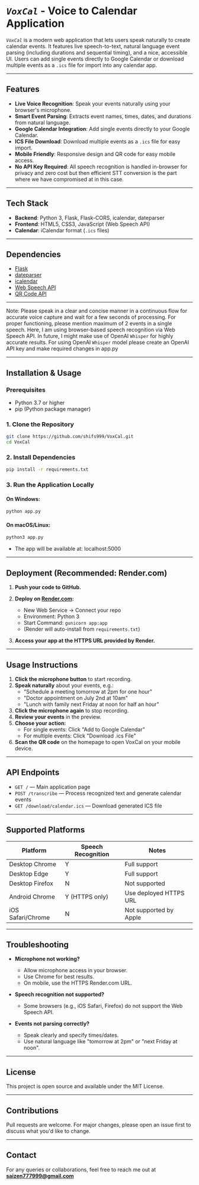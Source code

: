 # *`VoxCal`* - Voice to Calendar Application

*`VoxCal`* is a modern web application that lets users speak naturally to create calendar events. It features live speech-to-text, natural language event parsing (including durations and sequential timing), and a nice, accessible UI. Users can add single events directly to Google Calendar or download multiple events as a `.ics` file for import into any calendar app.

---

## Features

- **Live Voice Recognition**: Speak your events naturally using your browser's microphone.
- **Smart Event Parsing**: Extracts event names, times, dates, and durations from natural language.
- **Google Calendar Integration**: Add single events directly to your Google Calendar.
- **ICS File Download**: Download multiple events as a `.ics` file for easy import.
- **Mobile Friendly**: Responsive design and QR code for easy mobile access.
- **No API Key Required**: All speech recognition is handled in-browser for privacy and zero cost but then efficient STT conversion is the part where we have compromised at in this case.

---

## Tech Stack

- **Backend**: Python 3, Flask, Flask-CORS, icalendar, dateparser
- **Frontend**: HTML5, CSS3, JavaScript (Web Speech API)
- **Calendar**: iCalendar format (`.ics` files)
  
---

## Dependencies

- [Flask](https://flask.palletsprojects.com/)
- [dateparser](https://dateparser.readthedocs.io/)
- [icalendar](https://icalendar.readthedocs.io/)
- [Web Speech API](https://developer.mozilla.org/en-US/docs/Web/API/Web_Speech_API)
- [QR Code API](https://goqr.me/api/)

---

Note: Please speak in a clear and concise manner in a continuous flow for accurate voice capture and wait for a few seconds of processing. For proper functioning, please mention maximum of 2 events in a single speech. Here, I am using browser-based speech recognition via Web Speech API. In future, I might make use of OpenAI `Whisper` for highly accurate results. For using OpenAI `Whisper` model please create an OpenAI API key and make required changes in app.py

---

## Installation & Usage

### Prerequisites

- Python 3.7 or higher
- pip (Python package manager)

### 1. Clone the Repository

```bash
git clone https://github.com/shifs999/VoxCal.git
cd VoxCal
```

### 2. Install Dependencies

```bash
pip install -r requirements.txt
```

### 3. Run the Application Locally

#### On Windows:
```bash
python app.py
```

#### On macOS/Linux:
```bash
python3 app.py
```

- The app will be available at: localhost:5000

---

## Deployment (Recommended: Render.com)

1. **Push your code to GitHub.**

2. **Deploy on [Render.com](https://render.com):**
   - New Web Service → Connect your repo
   - Environment: Python 3
   - Start Command: `gunicorn app:app`
   - (Render will auto-install from `requirements.txt`)

3. **Access your app at the HTTPS URL provided by Render.**

---

## Usage Instructions

1. **Click the microphone button** to start recording.
2. **Speak naturally** about your events, e.g.:
   - "Schedule a meeting tomorrow at 2pm for one hour"
   - "Doctor appointment on July 2nd at 10am"
   - "Lunch with family next Friday at noon for half an hour"
3. **Click the microphone again** to stop recording.
4. **Review your events** in the preview.
5. **Choose your action:**
   - For single events: Click "Add to Google Calendar"
   - For multiple events: Click "Download .ics File"
6. **Scan the QR code** on the homepage to open VoxCal on your mobile device.

---

## API Endpoints

- `GET /` — Main application page
- `POST /transcribe` — Process recognized text and generate calendar events
- `GET /download/calendar.ics` — Download generated ICS file

---

## Supported Platforms

| Platform         | Speech Recognition | Notes                        |
|------------------|-------------------|------------------------------|
| Desktop Chrome   | Y               | Full support                 |
| Desktop Edge     | Y                | Full support                 |
| Desktop Firefox  | N                | Not supported                |
| Android Chrome   | Y (HTTPS only)   | Use deployed HTTPS URL       |
| iOS Safari/Chrome| N                | Not supported by Apple       |

---

## Troubleshooting

- **Microphone not working?**
  - Allow microphone access in your browser.
  - Use Chrome for best results.
  - On mobile, use the HTTPS Render.com URL.

- **Speech recognition not supported?**
  - Some browsers (e.g., iOS Safari, Firefox) do not support the Web Speech API.

- **Events not parsing correctly?**
  - Speak clearly and specify times/dates.
  - Use natural language like "tomorrow at 2pm" or "next Friday at noon".

---

## License

This project is open source and available under the MIT License.

---
## Contributions 

Pull requests are welcome. For major changes, please open an issue first to discuss what you'd like to change.

---

## Contact

For any queries or collaborations, feel free to reach me out at **saizen777999@gmail.com**
